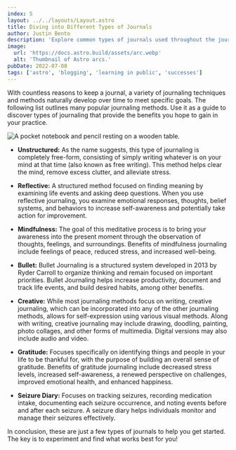 ```yaml
---
index: 5
layout: ../../layouts/Layout.astro
title: Diving into Different Types of Journals
author: Justin Bento
description: 'Explore common types of journals used throughout the journaling community!'
image:
  url: 'https://docs.astro.build/assets/arc.webp'
  alt: 'Thumbnail of Astro arcs.'
pubDate: 2022-07-08
tags: ['astro', 'blogging', 'learning in public', 'successes']
---
```


With countless reasons to keep a journal, a variety of journaling techniques and methods naturally develop over time to meet specific goals. The following list outlines many popular journaling methods. Use it as a guide to discover types of journaling that provide the benefits you hope to gain in your practice.

<img src="https://images.unsplash.com/photo-1488190211105-8b0e65b80b4e?q=80&w=1740&auto=format&fit=crop&ixlib=rb-4.0.3&ixid=M3wxMjA3fDB8MHxwaG90by1wYWdlfHx8fGVufDB8fHx8fA%3D%3D" 
     alt="A pocket notebook and pencil resting on a wooden table." 
     class="w-100 aspect-video rounded-lg" 
/>

- **Unstructured:** As the name suggests, this type of journaling is completely free-form, consisting of simply writing whatever is on your mind at that time (also known as free writing). This method helps clear the mind, remove excess clutter, and alleviate stress.


- **Reflective:** A structured method focused on finding meaning by examining life events and asking deep questions. When you use reflective journaling, you examine emotional responses, thoughts, belief systems, and behaviors to increase self-awareness and potentially take action for improvement.

- **Mindfulness:** The goal of this meditative process is to bring your awareness into the present moment through the observation of thoughts, feelings, and surroundings. Benefits of mindfulness journaling include feelings of peace, reduced stress, and increased well-being.

- **Bullet:** Bullet Journaling is a structured system developed in 2013 by Ryder Carroll to organize thinking and remain focused on important priorities. Bullet Journaling helps increase productivity, document and track life events, and build desired habits, among other benefits.

- **Creative:** While most journaling methods focus on writing, creative journaling, which can be incorporated into any of the other journaling methods, allows for self-expression using various visual methods. Along with writing, creative journaling may include drawing, doodling, painting, photo collages, and other forms of multimedia. Digital versions may also include audio and video.

- **Gratitude:** Focuses specifically on identifying things and people in your life to be thankful for, with the purpose of building an overall sense of gratitude. Benefits of gratitude journaling include decreased stress levels, increased self-awareness, a renewed perspective on challenges, improved emotional health, and enhanced happiness.

- **Seizure Diary:** Focuses on tracking seizures, recording medication intake, documenting each seizure occurrence, and noting events before and after each seizure. A seizure diary helps individuals monitor and manage their seizures effectively.

In conclusion, these are just a few types of journals to help you get started. The key is to experiment and find what works best for you!